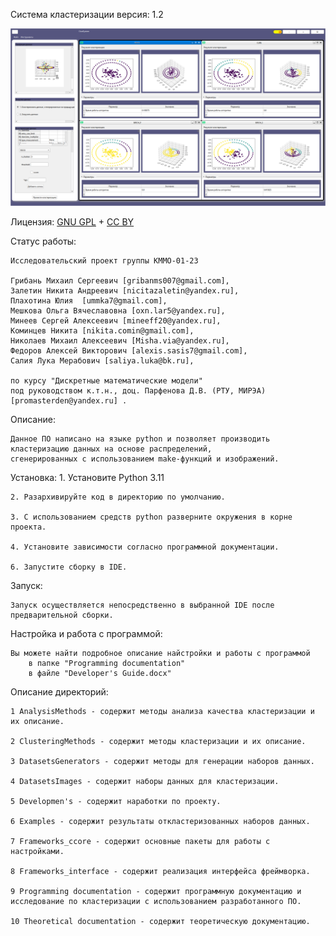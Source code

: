 Система кластеризации 
версия: 1.2

![Screenshot App.](./ImageApp.png)

Лицензия: [GNU GPL](https://wiki2.org/ru/GNU_GPL) + [CC BY](https://wiki2.org/ru/Лицензии_и_инструменты_Creative_Commons#CC_Attribution_(сокращённо_CC_BY))

Статус работы: 

	Исследовательский проект группы КММО-01-23 
		
	Грибань Михаил Сергеевич [gribanms007@gmail.com],
	Залетин Никита Андреевич [nicitazaletin@yandex.ru],
	Плахотина Юлия  [ummka7@gmail.com],
	Мешкова Ольга Вячеславовна [oxn.lar5@yandex.ru],
	Минеев Сергей Алексеевич [mineeff20@yandex.ru],
	Коминцев Никита [nikita.comin@gmail.com],
	Николаев Михаил Алексеевич [Misha.via@yandex.ru],
	Федоров Алексей Викторович [alexis.sasis7@gmail.com],
	Салия Лука Мерабович [saliya.luka@bk.ru],
	
	по курсу "Дискретные математические модели" 
	под руководством к.т.н., доц. Парфенова Д.В. (РТУ, МИРЭА) [promasterden@yandex.ru] .
 

Описание: 
	
	Данное ПО написано на языке python и позволяет производить кластеризацию данных на основе распределений, 
	сгенерированных с использованием make-функций и изображений.
	
Установка:
	1. Установите Python 3.11

	2. Разархивируйте код в директорию по умолчанию.

	3. С использованием средств python разверните окружения в корне проекта.

	4. Установите зависимости согласно программной документации.

	6. Запустите сборку в IDE.

Запуск:

	Запуск осуществляется непосредственно в выбранной IDE после предварительной сборки.
	
Настройка и работа с программой:
	
	Вы можете найти подробное описание найстройки и работы с программой 
		в папке "Programming documentation" 
		в файле "Developer's Guide.docx"

Описание директорий:

	1 AnalysisMethods - содержит методы анализа качества кластеризации и их описание.

	2 ClusteringMethods - содержит методы кластеризации и их описание.

	3 DatasetsGenerators - содержит методы для генерации наборов данных.

	4 DatasetsImages - содержит наборы данных для кластеризации.
	
	5 Developmen's - содержит наработки по проекту.

	6 Examples - содержит результаты откластеризованных наборов данных.

	7 Frameworks_ccore - содержит основные пакеты для работы с настройками.

	8 Frameworks_interface - содержит реализация интерфейса фреймворка.

	9 Programming documentation - содержит программную документацию и исследование по кластеризации с использованием разработанного ПО.

	10 Theoretical documentation - содержит теоретическую документацию.


